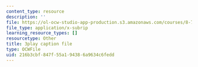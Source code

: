 ```yaml
---
content_type: resource
description: ''
file: https://ol-ocw-studio-app-production.s3.amazonaws.com/courses/8-701-introduction-to-nuclear-and-particle-physics-fall-2020/216b3cbf847f55a194386a9634c6fedd_cuUIPyD2pkU.vtt
file_type: application/x-subrip
learning_resource_types: []
resourcetype: Other
title: 3play caption file
type: OCWFile
uid: 216b3cbf-847f-55a1-9438-6a9634c6fedd
---
```

